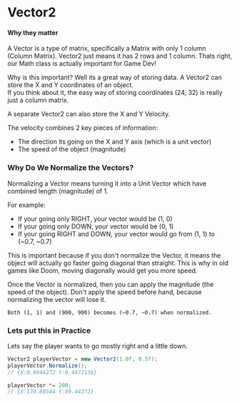 # Vector2
#### Why they matter
A Vector is a type of matrix, specifically a Matrix with only 1 column (Column Matrix). Vector2 just means it has 2 rows and 1 column.
Thats right, our Math class is actually important for Game Dev!

Why is this important? Well its a great way of storing data. A Vector2 can store the X and Y coordinates of an object.  
If you think about it, the easy way of storing coordinates (24, 32) is really just a column matrix.


A separate Vector2 can also store the X and Y Velocity.  

The velocity combines 2 key pieces of information:
- The direction its going on the X and Y axis (which is a unit vector)
- The speed of the object (magnitude)


### Why Do We Normalize the Vectors?
Normalizing a Vector means turning it into a Unit Vector which have combined length (magnitude) of 1.

For example:
- If your going only RIGHT, your vector would be (1, 0)
- If your going only DOWN, your vector would be (0, 1)
- If your going RIGHT and DOWN, your vector would go from (1, 1) to (~0.7, ~0.7)

This is important because if you don't normalize the Vector, it means the object will actually go faster going diagonal than straight.
This is why in old games like Doom, moving diagonally would get you more speed.


Once the Vector is normalized, then you can apply the magnitude (the speed of the object). Don't apply the speed before hand, because normalizing the vector will lose it.

    Both (1, 1) and (900, 900) becomes (~0.7, ~0.7) when normalized.


### Lets put this in Practice

Lets say the player wants to go mostly right and a little down.

```C#
Vector2 playerVector = new Vector2(1.0f, 0.5f);
playerVector.Normalize();
// {X:0.8944272 Y:0.4472136}

playerVector *= 200;
// {X:178.88544 Y:89.44272}
```

